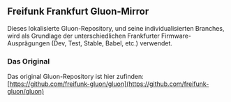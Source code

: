 ## Freifunk Frankfurt Gluon-Mirror
Dieses lokalisierte Gluon-Repository, und seine individualisierten Branches, wird als Grundlage der unterschiedlichen Frankfurter Firmware-Ausprägungen (Dev, Test, Stable, Babel, etc.) verwendet.

### Das Original
Das original Gluon-Repository ist hier zufinden: [https://github.com/freifunk-gluon/gluon](https://github.com/freifunk-gluon/gluon)